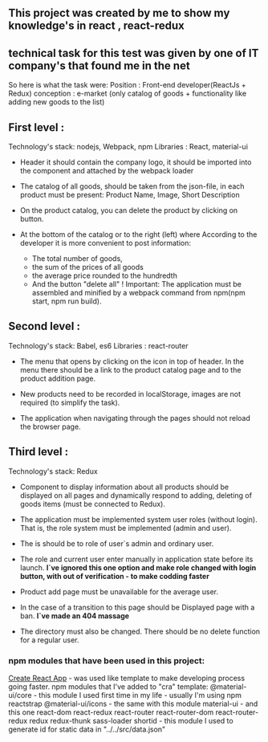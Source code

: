## This project was created by me to  show my  knowledge's in react , react-redux
## technical task for this test was given by one of IT company's that  found me  in the net

So here is  what the task were:
Position :  Front-end developer(ReactJs + Redux)
conception : e-market (only catalog of goods + functionality like adding new goods to the list)   

## First level : 

Technology's stack: nodejs, Webpack, npm
Libraries : React, material-ui

- Header it should contain the company logo, it should be imported into the component and attached by the webpack loader

- The catalog of all goods, should be taken from the json-file, in
 each product must be present: Product Name, Image, Short Description

- On the product catalog, you can delete the product by clicking on button.

- At the bottom of the catalog or to the right (left) where
 According to the developer it is more convenient to post information:
    * The total number of goods,
    * the sum of the prices of all goods
    * the average price rounded to the hundredth
    * And the  button "delete all" 
! Important: The application must be assembled and minified by a webpack command from npm(npm start, npm run build). 

## Second level :

Technology's stack: Babel, es6
Libraries : react-router

- The menu that opens by clicking on the icon in top of header.
  In the menu there should be a link to the product catalog page and to the product addition page.

- New products need to be recorded in localStorage, images are not required (to simplify the task).

- The application when navigating through the pages should not
    reload the browser page. 
    
## Third level : 

Technology's stack: Redux

- Component to display information about all
  products should be displayed on all pages and dynamically respond to adding,
  deleting of goods items  (must be connected to Redux).
 
- The application must be implemented system user roles (without login).
  That is, the role system must be implemented (admin and user).
 
- The is should be to role of user`s admin  and ordinary user.
  
- The role and current user enter manually in
  application state before its launch. 
  **I`ve  ignored this one option and make role changed  with login button, with out of verification -
   to make codding faster**
- Product add page must be unavailable
  for the average user.

- In the case of a transition to this page should be
  Displayed page with a ban.
   **I`ve made an 404 massage**

- The directory must also be changed.
  There should be no delete function for a regular user.  


### npm modules  that have been  used in this project:
 [Create React App](https://github.com/facebook/create-react-app) - was used  like template to make developing process going faster.
 npm modules that I've  added to "cra" template:
 @material-ui/core - this module I  used first time in my life - usually   I'm using  npm reactstrap
 @material-ui/icons - the same  with this module 
 material-ui - and this one
 react-dom
 react-redux
 react-router
 react-router-dom
 react-router-redux
 redux
 redux-thunk
 sass-loader
 shortid - this module I  used to generate id  for  static data in "../../src/data.json"
